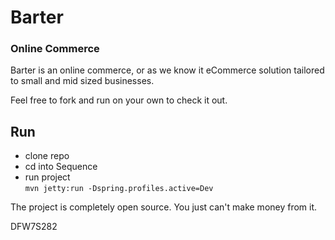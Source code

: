 ﻿# Barter 

### Online Commerce

Barter is an online commerce, or as we know it 
eCommerce solution tailored to small and mid sized 
businesses.

Feel free to fork and run on your own to check it
out.

## Run
* clone repo
* cd into Sequence
* run project    
    `mvn jetty:run -Dspring.profiles.active=Dev`
    
The project is completely open source. 
You just can't make money from it.

DFW7S282